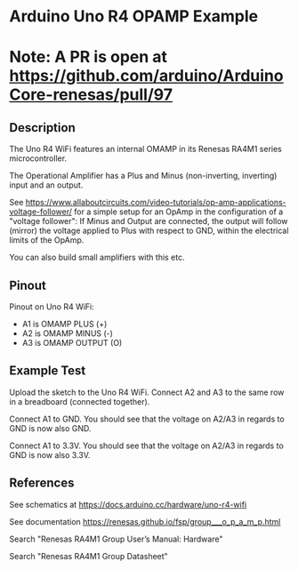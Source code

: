 # Arduino Uno R4 OPAMP Example

# Note: A PR is open at https://github.com/arduino/ArduinoCore-renesas/pull/97

## Description

The Uno R4 WiFi features an internal OMAMP in its Renesas RA4M1 series microcontroller.

The Operational Amplifier has a Plus and Minus (non-inverting, inverting) input and an output. 

See https://www.allaboutcircuits.com/video-tutorials/op-amp-applications-voltage-follower/
for a simple setup for an OpAmp in the configuration of a "voltage follower": If Minus and Output are connected, the output will
follow (mirror) the voltage applied to Plus with respect to GND, within the electrical limits of the OpAmp.

You can also build small amplifiers with this etc.

## Pinout

Pinout on Uno R4 WiFi:
* A1 is OMAMP PLUS (+)
* A2 is OMAMP MINUS (-)
* A3 is OMAMP OUTPUT (O)

## Example Test

Upload the sketch to the Uno R4 WiFi. Connect A2 and A3 to the same row in a breadboard (connected together).

Connect A1 to GND. You should see that the voltage on A2/A3 in regards to GND is now also GND.

Connect A1 to 3.3V. You should see that the voltage on A2/A3 in regards to GND is now also 3.3V.

## References

See schematics at https://docs.arduino.cc/hardware/uno-r4-wifi

See documentation https://renesas.github.io/fsp/group___o_p_a_m_p.html

Search "Renesas RA4M1 Group User’s Manual: Hardware"

Search "Renesas RA4M1 Group Datasheet"
